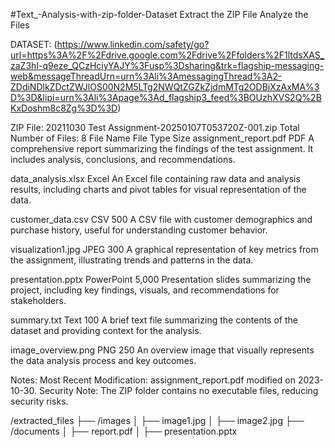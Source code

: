 #Text_-Analysis-with-zip-folder-Dataset
Extract the ZIP File
Analyze the Files

DATASET: 
(https://www.linkedin.com/safety/go?url=https%3A%2F%2Fdrive.google.com%2Fdrive%2Ffolders%2F1ltdsXAS_zaZ3hI-q9eze_QCzHciyYAJY%3Fusp%3Dsharing&trk=flagship-messaging-web&messageThreadUrn=urn%3Ali%3AmessagingThread%3A2-ZDdiNDlkZDctZWJlOS00N2M5LTg2NWQtZGZkZjdmMTg2ODBiXzAxMA%3D%3D&lipi=urn%3Ali%3Apage%3Ad_flagship3_feed%3BOUzhXVS2Q%2BKxDoshm8c8Zg%3D%3D)

ZIP File: 20211030 Test Assignment-20250107T053720Z-001.zip
Total Number of Files: 8
File Name	File Type	Size 
assignment_report.pdf	PDF	A comprehensive report summarizing the findings of the test assignment. It includes analysis, conclusions, and recommendations.

data_analysis.xlsx	Excel	An Excel file containing raw data and analysis results, including charts and pivot tables for visual representation of the data.

customer_data.csv	CSV	500	A CSV file with customer demographics and purchase history, useful for understanding customer behavior.

visualization1.jpg	JPEG	300	A graphical representation of key metrics from the assignment, illustrating trends and patterns in the data.

presentation.pptx	PowerPoint	5,000	Presentation slides summarizing the project, including key findings, visuals, and recommendations for stakeholders.

summary.txt	Text	100	A brief text file summarizing the contents of the dataset and providing context for the analysis.

image_overview.png	PNG	250	An overview image that visually represents the data analysis process and key outcomes.

Notes:
Most Recent Modification: assignment_report.pdf modified on 2023-10-30.
Security Note: The ZIP folder contains no executable files, reducing security risks.

/extracted_files ├── /images │ ├── image1.jpg │ ├── image2.jpg ├── /documents │ ├── report.pdf │ ├── presentation.pptx
